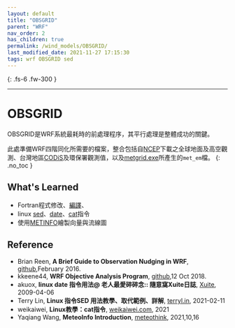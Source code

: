 ```yaml
---
layout: default
title: "OBSGRID"
parent: "WRF"
nav_order: 2
has_children: true
permalink: /wind_models/OBSGRID/
last_modified_date: 2021-11-27 17:15:30
tags: wrf OBSGRID sed
---
```


{: .fs-6 .fw-300 }

---

# OBSGRID
OBSGRID是WRF系統最耗時的前處理程序，其平行處理是整體成功的關鍵。

此處準備WRF四階同化所需要的檔案，整合包括自[NCEP](https://sinotec2.github.io/Focus-on-Air-Quality/wind_models/NCEP/)下載之全球地面及高空觀測、台灣地區[CODiS](https://sinotec2.github.io/Focus-on-Air-Quality/wind_models/CODiS/add_srfFF/)及環保署觀測值，以及[metgrid.exe](https://sinotec2.github.io/Focus-on-Air-Quality/wind_models/WPS/namelist.wps/#metgridexe%E5%86%8D%E5%88%86%E6%9E%90%E6%95%B8%E6%93%9A%E4%B9%8B%E7%B6%B2%E6%A0%BC%E5%8C%96)所產生的`met_em`檔。
{: .no_toc }

## What's Learned 
- Fortran程式修改、[編譯](https://github.com/wrf-model/OBSGRID/blob/master/README)、
- linux [sed](https://terryl.in/zh/linux-sed-command/)、[date](https://blog.xuite.net/akuox/linux/23200246-linux+date+%E6%8C%87%E4%BB%A4+%E7%94%A8%E6%B3%95)、[cat](https://weikaiwei.com/linux/cat-command/)指令
- 使用[METINFO](http://meteothink.org/)繪製向量與流線圖

## Reference
- Brian Reen, **A Brief Guide to Observation Nudging in WRF**, [github](https://raw.githubusercontent.com/wrf-model/OBSGRID/master/ObsNudgingGuide.pdf),February 2016.
- kkeene44, **WRF Objective Analysis Program**, [github](https://github.com/wrf-model/OBSGRID/blob/master/README),12 Oct 2018.
- akuox, **linux date 指令用法@ 老人最愛碎碎念:: 隨意窩Xuite日誌**, [Xuite](https://blog.xuite.net/akuox/linux/23200246-linux+date+%E6%8C%87%E4%BB%A4+%E7%94%A8%E6%B3%95), 2009-04-06
- Terry Lin, **Linux 指令SED 用法教學、取代範例、詳解**, [terryl.in](https://terryl.in/zh/linux-sed-command/),	2021-02-11 
- weikaiwei, **Linux教學：cat指令**, [weikaiwei.com](https://weikaiwei.com/linux/cat-command/), 2021
- Yaqiang Wang, **MeteoInfo Introduction**, [meteothink](http://meteothink.org/), 2021,10,16